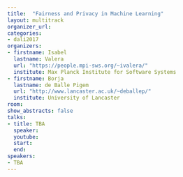 ```yaml
---
title:  "Fairness and Privacy in Machine Learning"
layout: multitrack
organizer_url: 
categories:
- dali2017
organizers:
- firstname: Isabel 
  lastname: Valera
  url: "https://people.mpi-sws.org/~ivalera/"
  institute: Max Planck Institute for Software Systems
- firstname: Borja 
  lastname: de Balle Pigem
  url: "http://www.lancaster.ac.uk/~deballep/"
  institute: University of Lancaster
room: 
show_abstracts: false
talks:
- title: TBA
  speaker:
  youtube: 
  start: 
  end: 
speakers:
- TBA 
---
```

